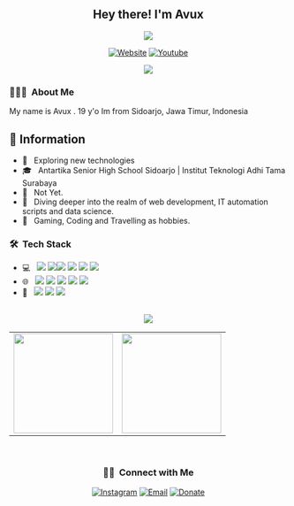 <h2 align="center"> Hey there! I'm <b>Avux</b></h2>
<p align="center">
<img src="https://whatifgaming.com/wp-content/uploads/2022/03/Sleepy-Anime-Boys.gif"/>
</p>

<div align="center"><a href="https://avux.cc/"><img alt="Website" src="https://img.shields.io/badge/Website-avux.cc-blue?style=flat-square&logo=google-chrome"></a> <a href="https://youtube.com/@avux/"><img alt="Youtube" src="https://img.shields.io/badge/Youtube-Avux-red?style=flat-square&logo=youtube"></a></div>

<p align="center">
<img src="https://count.caliphdev.my.id/get/@avuxdemons?theme=rule34"/>
</p>

<h3> 👨🏻‍💻 &nbsp;About Me </h3>
My name is Avux . 19 y'o Im from Sidoarjo, Jawa Timur, Indonesia

## 📁 Information

- 🤔 &nbsp; Exploring new technologies
- 🎓 &nbsp; Antartika Senior High School Sidoarjo | Institut Teknologi Adhi Tama Surabaya
- 💼 &nbsp; Not Yet.
- 💭 &nbsp; Diving deeper into the realm of web development, IT automation scripts and data science.
- 🍭 &nbsp; Gaming, Coding and Travelling as hobbies.

<h3> 🛠 &nbsp;Tech Stack</h3>

- 💻 &nbsp; <img src="https://img.shields.io/badge/node.js%20-%2343853D.svg?&style=for-the-badge&logo=node.js&logoColor=white"/> <img src="https://img.shields.io/badge/Java-ED8B00?style=for-the-badge&logo=openjdk&logoColor=white"/><img src="https://img.shields.io/badge/C%2B%2B-00599C?style=for-the-badge&logo=c%2B%2B&logoColor=white"/> <img src="https://img.shields.io/badge/Go-00ADD8?style=for-the-badge&logo=go&logoColor=white"/> <img src="https://img.shields.io/badge/Lua-2C2D72?style=for-the-badge&logo=lua&logoColor=white"> <img src="https://img.shields.io/badge/python%20-%2314354C.svg?&style=for-the-badge&logo=python&logoColor=white"/>
- 🌐 &nbsp; <img src="https://img.shields.io/badge/javascript%20-%23323330.svg?&style=for-the-badge&logo=javascript&logoColor=%23F7DF1E"/> <img src="https://img.shields.io/badge/html5%20-%23E34F26.svg?&style=for-the-badge&logo=html5&logoColor=white"/> <img src="https://img.shields.io/badge/css3%20-%231572B6.svg?&style=for-the-badge&logo=css3&logoColor=white"/> <img src="https://img.shields.io/badge/bootstrap%20-%23563D7C.svg?&style=for-the-badge&logo=bootstrap&logoColor=white"/> <img src="https://img.shields.io/badge/Tailwind_CSS-38B2AC?style=for-the-badge&logo=tailwind-css&logoColor=white">
- 🔧 &nbsp; <img src="https://img.shields.io/badge/Visual_Studio_Code-0078D4?style=for-the-badge&logo=visual%20studio%20code&logoColor=white"/> <img src="https://img.shields.io/badge/Hyper-000000?style=for-the-badge&logo=hyper&logoColor=white"/> <img src="https://img.shields.io/badge/replit-667881?style=for-the-badge&logo=replit&logoColor=white"/>

<br/>
<div align="center">
 <img src="https://github-profile-trophy.vercel.app/?username=avuxdemons&theme=dracula&count_private=true"></div>
<table width="100%" align="center">
  <tr>
    <td>
<img height="180em" src="https://github-readme-stats.vercel.app/api?username=avuxdemons&show_icons=true&hide_border=true&theme=tokyonight" /> </td>
 <td> <img height="180em" src="https://github-readme-stats.vercel.app/api/top-langs/?username=avuxdemons&show_icons=true&hide_border=true&layout=compact&langs_count=8&theme=tokyonight"/> </td>
  </tr>
 <table>
  </div>
<br/>

<h3 align="center"> 🤝🏻 &nbsp;Connect with Me </h3>

<p align="center">
<a href="https://www.instagram.com/d.avux/"><img alt="Instagram" src="https://img.shields.io/badge/Instagram-d.avux-blue?style=flat-square&logo=instagram"></a>
<a href="mailto:avuxdemons@gmail.com"><img alt="Email" src="https://img.shields.io/badge/Email-avuxdemons@gmail.com-blue?style=flat-square&logo=gmail"></a>
<a href="https://saweria.co/avux/"><img alt="Donate" src="https://img.shields.io/badge/Donate-Saweria.co-blue?style=flat-square&logo=paypal"></a>
</p>
